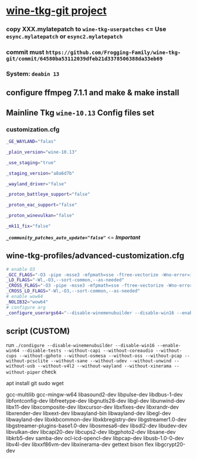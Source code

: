 # [wine-tkg-git project](https://github.com/Frogging-Family/wine-tkg-git)

### copy XXX.mylatepatch to ```wine-tkg-userpatches``` <= Use ```esync.mylatepatch``` or ```esync2.mylatepatch```

### commit must ```https://github.com/Frogging-Family/wine-tkg-git/commit/64580ba53112039dfeb21d3378506388da33eb69``` 

### System: ```deabin 13```

## configure ffmpeg 7.1.1 and make & make install

## Mainline Tkg ```wine-10.13``` Config files set

### customization.cfg

```bash
_GE_WAYLAND="falas" 

_plain_version="wine-10.13" 

_use_staging="true" 

_staging_version="a8a6d7b"

_wayland_driver="false"

_proton_battleye_support="false" 

_proton_eac_support="false"

_proton_winevulkan="false"

_mk11_fix="false"
```

***```_community_patches_auto_update="false"```*** <= ***Important***

## wine-tkg-profiles/advanced-customization.cfg

```bash
# enable O3
_GCC_FLAGS="-O3 -pipe -msse3 -mfpmath=sse -ftree-vectorize -Wno-error=implicit-function-declaration -Wno-error=incompatible-pointer-types"
_LD_FLAGS="-Wl,-O3,--sort-common,--as-needed"
_CROSS_FLAGS="-O3 -pipe -msse3 -mfpmath=sse -ftree-vectorize -Wno-error=implicit-function-declaration -Wno-error=incompatible-pointer-types"
_CROSS_LD_FLAGS="-Wl,-O3,--sort-common,--as-needed"
# enable wow64
_NOLIB32="wow64"
# configure arg
_configure_userargs64="--disable-winemenubuilder --disable-win16 --enable-win64 --disable-tests --without-capi --without-coreaudio --without-cups --without-gphoto --without-osmesa --without-oss --without-pcap --without-pcsclite --without-sane --without-udev --without-unwind --without-usb --without-v4l2 --without-wayland --without-xinerama --without-piper"
```

## script (CUSTOM)

run ```./condigure --disable-winemenubuilder --disable-win16 --enable-win64 --disable-tests --without-capi --without-coreaudio --without-cups --without-gphoto --without-osmesa --without-oss --without-pcap --without-pcsclite --without-sane --without-udev --without-unwind --without-usb --without-v4l2 --without-wayland --without-xinerama --without-piper``` check

apt install git sudo wget

gcc-multilib gcc-mingw-w64 libasound2-dev libpulse-dev libdbus-1-dev libfontconfig-dev libfreetype-dev libgnutls28-dev libgl-dev libunwind-dev libx11-dev libxcomposite-dev libxcursor-dev libxfixes-dev libxrandr-dev libxrender-dev libxext-dev libwayland-bin libwayland-dev libegl-dev libwayland-dev libxkbcommon-dev libxkbregistry-dev libgstreamer1.0-dev libgstreamer-plugins-base1.0-dev libosmesa6-dev libsdl2-dev libudev-dev libvulkan-dev libcapi20-dev libcups2-dev libgphoto2-dev libsane-dev libkrb5-dev samba-dev ocl-icd-opencl-dev libpcap-dev libusb-1.0-0-dev libv4l-dev libxxf86vm-dev libxinerama-dev gettext bison flex libgcrypt20-dev
